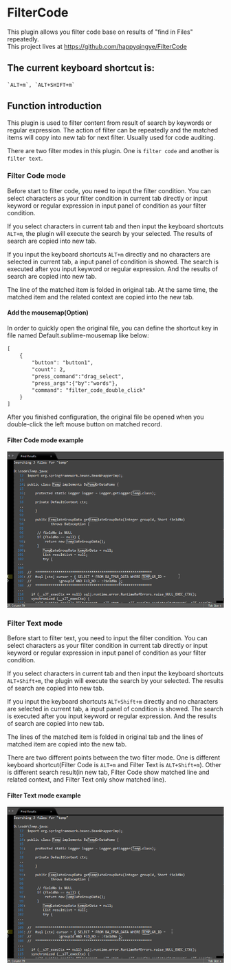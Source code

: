 # FilterCode
This plugin allows you filter code base on results of "find in Files" repeatedly.    
This project lives at https://github.com/happyqingye/FilterCode

## The current keyboard shortcut is:  
    `ALT+m`, `ALT+SHIFT+m`  
    
## Function introduction
This plugin is used to filter content from result of search by keywords or regular expression. The action of filter can be repeatedly and the matched items will copy into new tab for next filter. Usually used for code auditing.  

There are two filter modes in this plugin. One is `filter code` and another is `filter text`.   
### Filter Code mode 
Before start to filter code, you need to input the filter condition. You can select characters as your filter condition in current tab directly or input keyword or regular expression in input panel of condition as your filter condition.  

If you select characters in current tab and then input the keyboard shortcuts `ALT+m`, the plugin will execute the search by your selected. The results of search are copied into new tab.  

If you input the keyboard shortcuts `ALT+m` directly and no characters are selected in current tab, a input panel of condition is showed. The search is executed after you input keyword or regular expression. And the results of search are copied into new tab.  

The line of the matched item is folded in original tab. At the same time, the matched item and the related context are copied into the new tab.  

#### Add the mousemap(Option)
In order to quickly open the original file, you can define the shortcut key in file named Default.sublime-mousemap like below: 
<pre><code>[  
	{  
		"button": "button1",  
		"count": 2,  
		"press_command":"drag_select",  
		"press_args":{"by":"words"},  
		"command": "filter_code_double_click"  
	}  
]</code></pre>  
After you finished configuration, the original file be opened when you double-click the left mouse button on matched record.  

#### Filter Code mode example
![Filter Code](https://raw.githubusercontent.com/happyqingye/image/master/FilterCode/FilterCodeProcess.gif)

### Filter Text mode 
Before start to filter text, you need to input the filter condition. You can select characters as your filter condition in current tab directly or input keyword or regular expression in input panel of condition as your filter condition.  

If you select characters in current tab and then input the keyboard shortcuts `ALT+Shift+m`, the plugin will execute the search by your selected. The results of search are copied into new tab.  

If you input the keyboard shortcuts `ALT+Shift+m` directly and no characters are selected in current tab, a input panel of condition is showed. The search is executed after you input keyword or regular expression. And the results of search are copied into new tab.  

The lines of the matched item is folded in original tab and the lines of matched item are copied into the new tab.  

There are two different points between the two filter mode. One is different keyboard shortcut(Filter Code is `ALT+m` and Filter Text is `ALT+Shift+m`). Other is different search result(in new tab, Filter Code show matched line and related context, and Filter Text only show matched line).
#### Filter Text mode example
![Filter Text](https://raw.githubusercontent.com/happyqingye/image/master/FilterCode/FilterTextProcess.gif)


